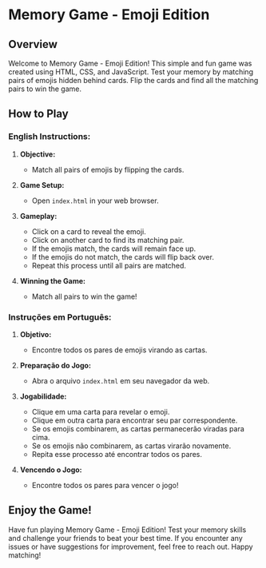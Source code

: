 # Memory Game - Emoji Edition

## Overview

Welcome to Memory Game - Emoji Edition! This simple and fun game was created using HTML, CSS, and JavaScript. Test your memory by matching pairs of emojis hidden behind cards. Flip the cards and find all the matching pairs to win the game.

## How to Play

### English Instructions:

1. **Objective:**
   - Match all pairs of emojis by flipping the cards.

2. **Game Setup:**
   - Open `index.html` in your web browser.

3. **Gameplay:**
   - Click on a card to reveal the emoji.
   - Click on another card to find its matching pair.
   - If the emojis match, the cards will remain face up.
   - If the emojis do not match, the cards will flip back over.
   - Repeat this process until all pairs are matched.

4. **Winning the Game:**
   - Match all pairs to win the game!

### Instruções em Português:

1. **Objetivo:**
   - Encontre todos os pares de emojis virando as cartas.

2. **Preparação do Jogo:**
   - Abra o arquivo `index.html` em seu navegador da web.

3. **Jogabilidade:**
   - Clique em uma carta para revelar o emoji.
   - Clique em outra carta para encontrar seu par correspondente.
   - Se os emojis combinarem, as cartas permanecerão viradas para cima.
   - Se os emojis não combinarem, as cartas virarão novamente.
   - Repita esse processo até encontrar todos os pares.

4. **Vencendo o Jogo:**
   - Encontre todos os pares para vencer o jogo!

## Enjoy the Game!

Have fun playing Memory Game - Emoji Edition! Test your memory skills and challenge your friends to beat your best time. If you encounter any issues or have suggestions for improvement, feel free to reach out. Happy matching!